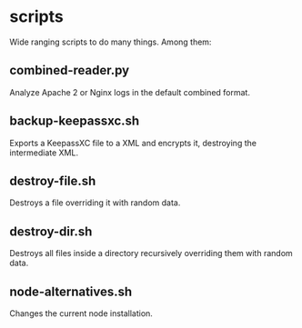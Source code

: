# scripts
Wide ranging scripts to do many things. Among them:

## combined-reader.py
Analyze Apache 2 or Nginx logs in the default combined format.

## backup-keepassxc.sh
Exports a KeepassXC file to a XML and encrypts it, destroying the intermediate XML.

## destroy-file.sh
Destroys a file overriding it with random data.

## destroy-dir.sh
Destroys all files inside a directory recursively overriding them with random data.

## node-alternatives.sh
Changes the current node installation.
